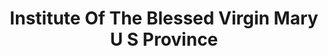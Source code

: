 ---
layout: repo
title: "Institute Of The Blessed Virgin Mary U S Province"
id: 16153
permalink: repos/16153/
---